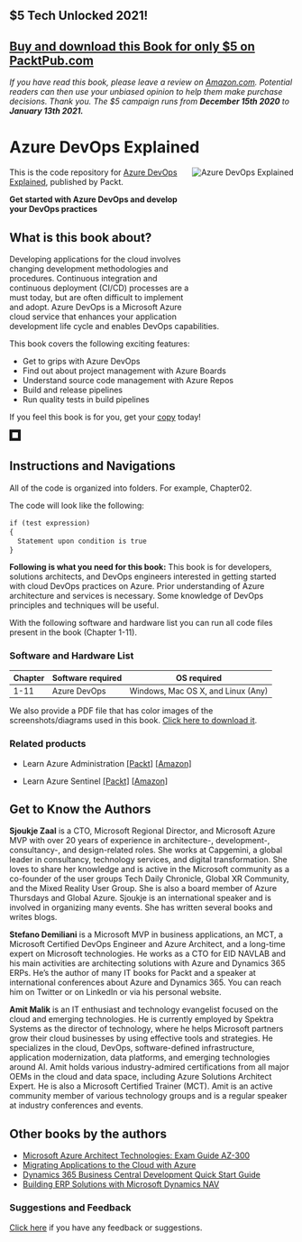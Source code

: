 ## $5 Tech Unlocked 2021!
[Buy and download this Book for only $5 on PacktPub.com](https://www.packtpub.com/product/azure-devops-explained/9781800563513)
-----
*If you have read this book, please leave a review on [Amazon.com](https://www.amazon.com/gp/product/1800563515).     Potential readers can then use your unbiased opinion to help them make purchase decisions. Thank you. The $5 campaign         runs from __December 15th 2020__ to __January 13th 2021.__*

# Azure DevOps Explained

<a href="https://www.packtpub.com/product/azure-devops-explained/9781800563513?utm_source=github&utm_medium=repository&utm_campaign=9781800563513"><img src="https://static.packt-cdn.com/products/9781800563513/cover/smaller" alt="Azure DevOps Explained" height="256px" align="right"></a>

This is the code repository for [Azure DevOps Explained](https://www.packtpub.com/product/azure-devops-explained/9781800563513?utm_source=github&utm_medium=repository&utm_campaign=9781800563513), published by Packt.

**Get started with Azure DevOps and develop your DevOps practices**

## What is this book about?
Developing applications for the cloud involves changing development methodologies and procedures. Continuous integration and continuous deployment (CI/CD) processes are a must today, but are often difficult to implement and adopt. Azure DevOps is a Microsoft Azure cloud service that enhances your application development life cycle and enables DevOps capabilities.

This book covers the following exciting features: 
* Get to grips with Azure DevOps
* Find out about project management with Azure Boards
* Understand source code management with Azure Repos
* Build and release pipelines
* Run quality tests in build pipelines

If you feel this book is for you, get your [copy](https://www.amazon.com/dp/1800563515) today!

<a href="https://www.packtpub.com/?utm_source=github&utm_medium=banner&utm_campaign=GitHubBanner"><img src="https://raw.githubusercontent.com/PacktPublishing/GitHub/master/GitHub.png" alt="https://www.packtpub.com/" border="5" /></a>

## Instructions and Navigations
All of the code is organized into folders. For example, Chapter02.

The code will look like the following:
```
if (test expression)
{
  Statement upon condition is true
}
```

**Following is what you need for this book:**
This book is for developers, solutions architects, and DevOps engineers interested in getting started with cloud DevOps practices on Azure. Prior understanding of Azure architecture and services is necessary. Some knowledge of DevOps principles and techniques will be useful.

With the following software and hardware list you can run all code files present in the book (Chapter 1-11).

### Software and Hardware List

| Chapter  | Software required                   | OS required                        |
| -------- | ------------------------------------| -----------------------------------|
| 1-11     | Azure DevOps                        | Windows, Mac OS X, and Linux (Any) |


We also provide a PDF file that has color images of the screenshots/diagrams used in this book. [Click here to download it](http://www.packtpub.com/sites/default/files/downloads/9781800563513_ColorImages.pdf).


### Related products <Other books you may enjoy>
* Learn Azure Administration [[Packt]](https://www.packtpub.com/product/learn-azure-administration/9781838551452?utm_source=github&utm_medium=repository&utm_campaign=9781838551452) [[Amazon]](https://www.amazon.com/dp/183855145X)

* Learn Azure Sentinel [[Packt]](https://www.packtpub.com/product/learn-azure-sentinel/9781838980924?utm_source=github&utm_medium=repository&utm_campaign=9781838980924) [[Amazon]](https://www.amazon.com/dp/183898092X)

## Get to Know the Authors

**Sjoukje Zaal** is a CTO, Microsoft Regional Director, and Microsoft Azure MVP with over 20 years of experience in architecture-, development-, consultancy-, and design-related roles. She works at Capgemini, a global leader in consultancy, technology services, and digital transformation.
She loves to share her knowledge and is active in the Microsoft community as a co-founder of the user groups Tech Daily Chronicle, Global XR Community, and the Mixed Reality User Group. She is also a board member of Azure Thursdays and Global Azure. Sjoukje is an international speaker and is involved in organizing many events. She has written several books and writes blogs.

**Stefano Demiliani** is a Microsoft MVP in business applications, an MCT, a Microsoft Certified DevOps Engineer and Azure Architect, and a long-time expert on Microsoft technologies. He works as a CTO for EID NAVLAB and his main activities are architecting solutions with Azure and Dynamics 365 ERPs. He’s the author of many IT books for Packt and a speaker at international conferences about Azure and Dynamics 365. You can reach him on Twitter or on LinkedIn or via his personal website.

**Amit Malik** is an IT enthusiast and technology evangelist focused on the cloud and emerging technologies. He is currently employed by Spektra Systems as the director of technology, where he helps Microsoft partners grow their cloud businesses by using effective tools and strategies. He specializes in the cloud, DevOps, software-defined infrastructure, application modernization, data platforms, and emerging technologies around AI. Amit holds various industry-admired certifications from all major OEMs in the cloud and data space, including Azure Solutions Architect Expert. He is also a Microsoft Certified Trainer (MCT). Amit is an active community member of various technology groups and is a regular speaker at industry conferences and events.


## Other books by the authors
* [Microsoft Azure Architect Technologies: Exam Guide AZ-300](https://www.packtpub.com/product/microsoft-azure-architect-technologies-exam-guide-az-300/9781838553531?utm_source=github&utm_medium=repository&utm_campaign=9781838553531)
* [Migrating Applications to the Cloud with Azure](https://www.packtpub.com/product/migrating-applications-to-the-cloud-with-azure/9781839217470?utm_source=github&utm_medium=repository&utm_campaign=9781839217470)
* [Dynamics 365 Business Central Development Quick Start Guide](https://www.packtpub.com/product/dynamics-365-business-central-development-quick-start-guide/9781789347463?utm_source=github&utm_medium=repository&utm_campaign=9781789347463)
* [Building ERP Solutions with Microsoft Dynamics NAV](https://www.packtpub.com/product/building-erp-solutions-with-microsoft-dynamics-nav/9781787123083?utm_source=github&utm_medium=repository&utm_campaign=9781787123083)

### Suggestions and Feedback
[Click here](https://docs.google.com/forms/d/e/1FAIpQLSdy7dATC6QmEL81FIUuymZ0Wy9vH1jHkvpY57OiMeKGqib_Ow/viewform) if you have any feedback or suggestions.
